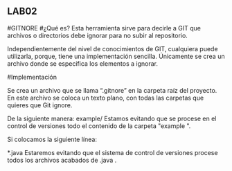 ## LAB02
#GITNORE 
#¿Qué es?
Esta herramienta sirve para decirle a GIT que archivos o directorios debe ignorar para no subir al repositorio.

Independientemente del nivel de conocimientos de GIT, cualquiera puede utilizarla, porque, tiene una implementación sencilla. Únicamente se crea un archivo donde se especifica los elementos a ignorar.

#Implementación 

Se crea un archivo que se llama “.gitnore” en la carpeta raíz del proyecto. En este archivo se coloca un texto plano, con todas las carpetas que quieres que Git ignore.

De la siguiente manera:
example/
Estamos evitando que se procese en el control de versiones todo el contenido de la carpeta "example ".

Si colocamos la siguiente línea:

*.java
Estaremos evitando que el sistema de control de versiones procese todos los archivos acabados de .java .
